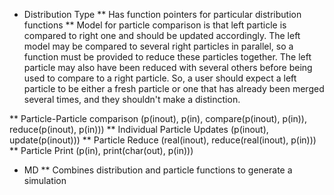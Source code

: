 * Distribution Type
** Has function pointers for particular distribution functions
** Model for particle comparison is that left particle is compared
   to right one and should be updated accordingly. The left model
   may be compared to several right particles in parallel, so a
   function must be provided to reduce these particles together.
   The left particle may also have been reduced with several others
   before being used to compare to a right particle.
   So, a user should expect a left particle to be either a fresh particle
   or one that has already been merged several times, and they shouldn't
   make a distinction.
   
** Particle-Particle comparison
   (p(inout), p(in), compare(p(inout), p(in)), reduce(p(inout), p(in)))
** Individual Particle Updates
   (p(inout), update(p(inout)))
** Particle Reduce
   (real(inout), reduce(real(inout), p(in)))
** Particle Print
   (p(in), print(char(out), p(in)))

* MD
** Combines distribution and particle functions to generate a simulation
